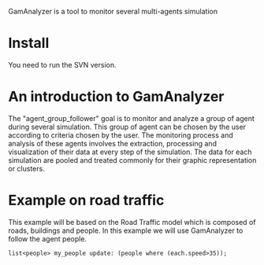 GamAnalyzer is a tool to monitor several multi-agents simulation

# Install
You need to run the SVN version.

# An introduction to GamAnalyzer

The "agent_group_follower" goal is to monitor and analyze a group of agent during several simulation. This group of agent can be chosen by the user according to criteria chosen by the user. The monitoring process and analysis of these agents involves the extraction, processing and visualization of their data at every step of the simulation.  The data for each simulation are pooled and treated commonly for their graphic representation or clusters.


# Example on road traffic

This example will be based on the Road Traffic model which is composed of roads, buildings and people. In this example we will use GamAnalyzer to follow the agent people. 

```
list<people> my_people update: (people where (each.speed>35));
```
